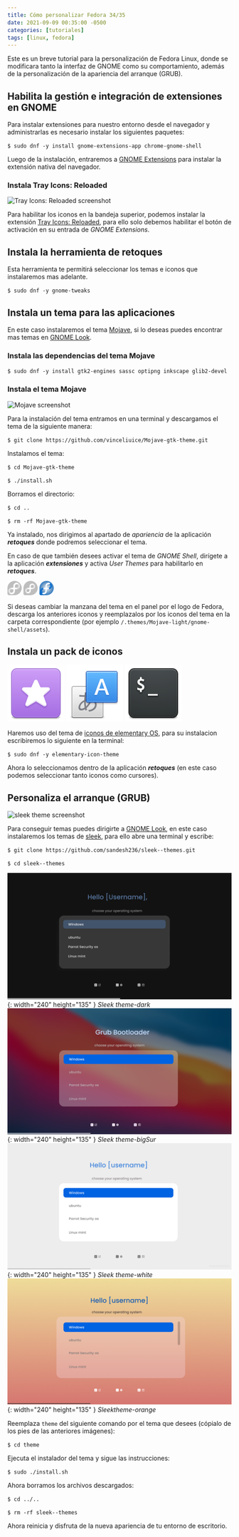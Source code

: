 ```yaml
---
title: Cómo personalizar Fedora 34/35
date: 2021-09-09 00:35:00 -0500
categories: [tutoriales]
tags: [linux, fedora]
---
```


Este es un breve tutorial para la personalización de Fedora Linux, donde se modificara tanto la interfaz de GNOME como su comportamiento, además de la personalización de la apariencia del arranque (GRUB).

## Habilita la gestión e integración de extensiones en GNOME

Para instalar extensiones para nuestro entorno desde el navegador y administrarlas es necesario instalar los siguientes paquetes:

```terminal
$ sudo dnf -y install gnome-extensions-app chrome-gnome-shell
```

Luego de la instalación, entraremos a [GNOME Extensions](https://extensions.gnome.org/) para instalar la extensión nativa del navegador.

### Instala Tray Icons: Reloaded

![Tray Icons: Reloaded screenshot](https://extensions.gnome.org/extension-data/screenshots/screenshot_2890.png)

Para habilitar los iconos en la bandeja superior, podemos instalar la extensión [Tray Icons: Reloaded](https://extensions.gnome.org/extension/2890/tray-icons-reloaded/), para ello solo debemos habilitar el botón de activación en su entrada de *GNOME Extensions*.

## Instala la herramienta de retoques

Esta herramienta te permitirá seleccionar los temas e iconos que instalaremos mas adelante.

```terminal
$ sudo dnf -y gnome-tweaks
```

## Instala un tema para las aplicaciones

En este caso instalaremos el tema [Mojave](https://github.com/vinceliuice/Mojave-gtk-theme), si lo deseas puedes encontrar mas temas en [GNOME Look](https://www.gnome-look.org/).

### Instala las dependencias del tema Mojave

```terminal
$ sudo dnf -y install gtk2-engines sassc optipng inkscape glib2-devel
```

### Instala el tema Mojave

![Mojave screenshot](https://raw.githubusercontent.com/vinceliuice/Mojave-gtk-theme/images/screenshot01.jpeg)

Para la instalación del tema entramos en una terminal y descargamos el tema de la siguiente manera:

```terminal
$ git clone https://github.com/vinceliuice/Mojave-gtk-theme.git
```

Instalamos el tema:

```terminal
$ cd Mojave-gtk-theme
```


```terminal
$ ./install.sh
```

Borramos el directorio:

```terminal
$ cd ..
```


```terminal
$ rm -rf Mojave-gtk-theme
```

Ya instalado, nos dirigimos al apartado de *apariencia* de la aplicación ***retoques*** donde podremos seleccionar el tema.

En caso de que también desees activar el tema de *GNOME Shell*, dirígete a la aplicación ***extensiones*** y activa *User Themes* para habilitarlo en ***retoques***.

![Icono de inicio de Fedora 01](/assets/img/posts/2021/icon-start-here-fedora-symbolic-01.svg)
![Icono de inicio de Fedora 02](/assets/img/posts/2021/icon-start-here-fedora-symbolic-02.svg)
![Icono a color de inicio de Fedora](/assets/img/posts/2021/icon-start-here-fedora-symbolic-color-01.svg)

Si deseas cambiar la manzana del tema en el panel por el logo de Fedora, descarga los anteriores iconos y reemplazalos por los iconos del tema en la carpeta correspondiente (por ejemplo `/.themes/Mojave-light/gnome-shell/assets`).

## Instala un pack de iconos

![Elemantary default app icon](https://raw.githubusercontent.com/elementary/icons/master/apps/64/application-default-icon.svg)
![Elemantary locale preferences icon](https://raw.githubusercontent.com/elementary/icons/master/categories/64/preferences-desktop-locale.svg)
![Elemantary terminal app icon](https://raw.githubusercontent.com/elementary/icons/master/apps/64/utilities-terminal.svg)

Haremos uso del tema de [iconos de elementary OS](https://github.com/elementary/icons), para su instalacion escribiremos lo siguiente en la terminal:

```terminal
$ sudo dnf -y elementary-icon-theme
```

Ahora lo seleccionamos dentro de la aplicación ***retoques*** (en este caso podemos seleccionar tanto iconos como cursores).

## Personaliza el arranque (GRUB)

![sleek theme screenshot](https://raw.githubusercontent.com/sandesh236/sleek--themes/master/images/orange.png)

Para conseguir temas puedes dirigirte a [GNOME Look](https://www.gnome-look.org/browse?cat=109&ord=rating), en este caso instalaremos los temas de [sleek](https://github.com/sandesh236/sleek--themes), para ello abre una terminal y escribe:

```terminal
$ git clone https://github.com/sandesh236/sleek--themes.git
```


```terminal
$ cd sleek--themes
```

![sleek theme dark](/assets/img/posts/2021/screenshot-sleek-theme-dark.png){: width="240" height="135" }
_Sleek theme-dark_
![sleek theme bigsur](/assets/img/posts/2021/screenshot-sleek-theme-bigsur.png){: width="240" height="135" }
_Sleek theme-bigSur_
![sleek theme light](/assets/img/posts/2021/screenshot-sleek-theme-light.png){: width="240" height="135" }
_Sleek theme-white_
![sleek theme orange](/assets/img/posts/2021/screenshot-sleek-theme-orange.png){: width="240" height="135" }
_Sleektheme-orange_

Reemplaza `theme` del siguiente comando por el tema que desees (cópialo de los pies de las anteriores imágenes):

```terminal
$ cd theme
```

Ejecuta el instalador del tema y sigue las instrucciones:

```terminal
$ sudo ./install.sh
```

Ahora borramos los archivos descargados:

```terminal
$ cd ../..
```


```terminal
$ rm -rf sleek--themes
```

Ahora reinicia y disfruta de la nueva apariencia de tu entorno de escritorio.